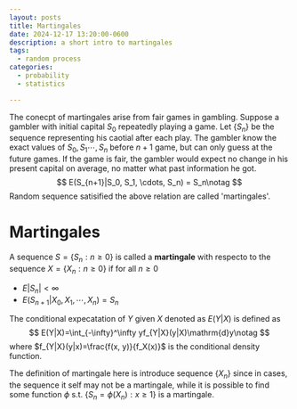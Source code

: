 ```yaml
---
layout: posts
title: Martingales
date: 2024-12-17 13:20:00-0600
description: a short intro to martingales
tags:
  - random process
categories:
  - probability
  - statistics

---
```


The conecpt of martingales arise from fair games in gambling. Suppose a gambler with initial capital $S_0$ repeatedly playing a game. Let $\{S_n\}$ be the sequence representing his caotial after each play. The gambler know the exact values of $S_0,S_1\cdots, S_n$ before $n+1$ game, but can only guess at the future games. If the game is fair, the gambler would expect no change in his present capital on average, no matter what past information he got. 
$$
E(S_{n+1}|S_0, S_1, \cdots, S_n) = S_n\notag
$$
Random sequence satisified the above relation are called 'martingales'. 

# Martingales

A sequence $S=\{S_n:n\geq 0\}$ is called a **martingale** with respecto to the sequence $X=\{X_n:n\geq0\}$ if for all $n\geq0$

* $E|S_n|<\infty$
* $E(S_{n+1}|X_0, X_1, \cdots, X_n)=S_n$

The conditional expecatation of $Y$ given $X$ denoted as $E(Y|X)$ is defined as
$$
E(Y|X)=\int_{-\infty}^\infty yf_{Y|X}(y|X)\mathrm{d}y\notag
$$
where $f_{Y|X}(y|x)=\frac{f(x, y)}{f_X(x)}$ is the conditional density function.

The definition of martingale here is introduce sequence $\{X_n\}$ since in cases, the sequence it self may not be a martingale, while it is possible to find some function $\phi$ s.t. $\{S_n=\phi(X_n):x\geq1\}$ is a martingale. 